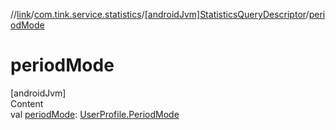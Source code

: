 //[link](../../index.md)/[com.tink.service.statistics](../index.md)/[[androidJvm]StatisticsQueryDescriptor](index.md)/[periodMode](period-mode.md)



# periodMode  
[androidJvm]  
Content  
val [periodMode](period-mode.md): [UserProfile.PeriodMode](../../com.tink.model.user/[android-jvm]-user-profile/-period-mode/index.md)  



